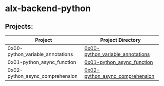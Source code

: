 # alx-backend-python
## Projects:
| Project | Project Directory |
|---------|-------------------|
| 0x00-python_variable_annotations | [0x00-python_variable_annotations](https://github.com/deelykos/alx-backend-python/tree/master/0x00-python_variable_annotations) |
| 0x01-python_async_function | [0x01-python_async_function](https://github.com/deelykos/alx-backend-python/tree/master/0x01-python_async_function) |
| 0x02-python_async_comprehension | [0x02-python_async_comprehension](https://github.com/deelykos/alx-backend-python/tree/master/0x02-python_async_comprehension) |
